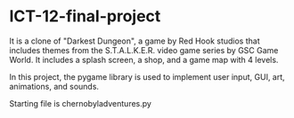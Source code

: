 # ICT-12-final-project

It is a clone of "Darkest Dungeon", a game by Red Hook studios that includes themes from the S.T.A.L.K.E.R. video game series by GSC Game World. 
It includes a splash screen, a shop, and a game map with 4 levels.

In this project, the pygame library is used to implement user input, GUI, art, animations, and sounds.

Starting file is chernobyladventures.py
